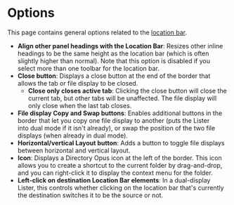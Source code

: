 # Options

This page contains general options related to the [location bar](/Manual/basic_concepts/the_lister/navigation/file_display_border.md).

- **Align other panel headings with the Location Bar**: Resizes other inline headings to be the same height as the location bar (which is often slightly higher than normal). Note that this option is disabled if you select more than one toolbar for the location bar.
- **Close button**: Displays a close button at the end of the border that allows the tab or file display to be closed.
  - **Close only closes active tab**: Clicking the close button will close the current tab, but other tabs will be unaffected. The file display will only close when the last tab closes.
- **File display Copy and Swap buttons**: Enables additional buttons in the border that let you copy one file display to another (puts the Lister into dual mode if it isn't already), or swap the position of the two file displays (when already in dual mode).
- **Horizontal/vertical Layout button**: Adds a button to toggle file displays between horizontal and vertical layout.
- **Icon**: Displays a Directory Opus icon at the left of the border. This icon allows you to create a shortcut to the current folder by drag-and-drop, and you can right-click it to display the context menu for the folder.
- **Left-click on destination Location Bar elements**: In a dual-display Lister, this controls whether clicking on the location bar that's currently the destination switches it to be the source or not.
